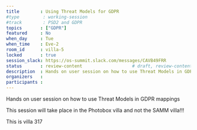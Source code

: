 ```yaml
---
title        : Using Threat Models for GDPR
#type         : working-session
#track        : PSD2 and GDPR
topics       : ["GDPR"]
featured     : No
when_day     : Tue
when_time    : Eve-2
room_id      : villa-5
locked       : true
session_slack: https://os-summit.slack.com/messages/CAVB49FRR
status       : review-content                   # draft, review-content, done
description  : Hands on user session on how to use Threat Models in GDPR mappings
organizers   :
participants :
---
```


Hands on user session on how to use Threat Models in GDPR mappings

This session will take place in the Photobox villa and not the SAMM villa!!!

This is villa 317

<!--(add intro)

## Topic

(...)

## Target Audience

(...)

## Content

(...)

## References

(...)-->
